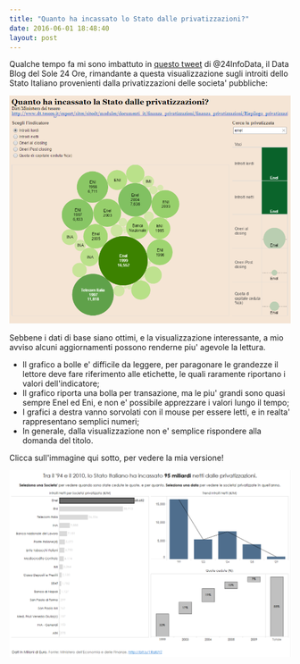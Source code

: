 ```yaml
---
title: "Quanto ha incassato lo Stato dalle privatizzazioni?"
date: 2016-06-01 18:48:40
layout: post
---
```


Qualche tempo fa mi sono imbattuto in [questo tweet](https://twitter.com/24infodata/status/654210893589409792) di @24InfoData, il Data Blog del Sole 24 Ore, rimandante a questa visualizzazione sugli introiti dello Stato Italiano provenienti dalla privatizzazioni delle societa' pubbliche:

![Sole24Ore Privatizzazioni Originale](/assets/uploads/sole24ore-privatizzazioni-originale.png)

Sebbene i dati di base siano ottimi, e la visualizzazione interessante, a mio avviso alcuni aggiornamenti possono renderne piu' agevole la lettura.
- Il grafico a bolle e' difficile da leggere, per paragonare le grandezze il lettore deve fare riferimento alle etichette, le quali raramente riportano i valori dell'indicatore;
- Il grafico riporta una bolla per transazione, ma le piu' grandi sono quasi sempre Enel ed Eni, e non e' possibile apprezzare i valori lungo il tempo;
- I grafici a destra vanno sorvolati con il mouse per essere letti, e in realta' rappresentano semplici numeri;
- In generale, dalla visualizzazione non e' semplice rispondere alla domanda del titolo.

Clicca sull'immagine qui sotto, per vedere la mia versione!

[![Makeoverdi](/assets/uploads/makeoverdi1.png)](https://public.tableau.com/profile/niccol.#!/vizhome/MakeoverdiQuantohaincassatoloStatodalleprivatizzazioni/QuantohaincassatoloStatodalleprivatizzazioni)